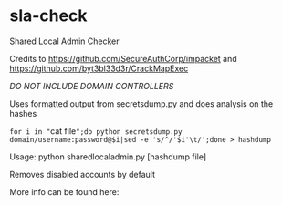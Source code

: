 # sla-check
Shared Local Admin Checker

Credits to https://github.com/SecureAuthCorp/impacket and https://github.com/byt3bl33d3r/CrackMapExec

*DO NOT INCLUDE DOMAIN CONTROLLERS*

Uses formatted output from secretsdump.py and does analysis on the hashes 

`for i in "`cat file`";do python secretsdump.py domain/username:password@$i|sed -e 's/^/'$i'\t/';done > hashdump`

Usage:
python sharedlocaladmin.py [hashdump file]

Removes disabled accounts by default

More info can be found here: 
